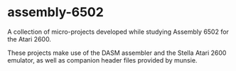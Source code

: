 # assembly-6502
A collection of micro-projects developed while studying Assembly 6502 for the Atari 2600.

These projects make use of the DASM assembler and the Stella Atari 2600 emulator, as well as companion header files provided by munsie.
